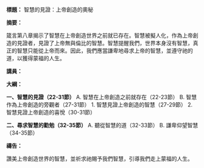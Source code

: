 **標題：** 智慧的見證：上帝創造的奧秘

**摘要：**

箴言第八章揭示了智慧在上帝創造世界之前就已存在。智慧被擬人化，作為上帝創造的見證者，見證了上帝無與倫比的智慧。智慧提醒我們，世界本身沒有智慧，真正的智慧只能從上帝而來。因此，我們應當謙卑地尋求上帝的智慧，並遵守祂的道，以獲得蒙福的人生。

**講員：**

**大綱：**

**一、智慧的見證（22-31節）**
    A. 智慧在上帝創造之前就存在（22-23節）
    B. 智慧作為上帝創造的旁觀者（27-31節）
        1. 智慧見證上帝創造的智慧（27-29節）
        2. 智慧見證上帝創造的喜悅（30-31節）

**二、尋求智慧的勸勉（32-35節）**
    A. 聽從智慧的道（32-33節）
    B. 謙卑仰望智慧（34-35節）

**禱告：**

讚美上帝創造世界的智慧，並祈求祂賜予我們智慧，引導我們走上蒙福的人生。
